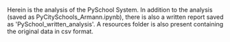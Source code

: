 Herein is the analysis of the PySchool System.  In addition to the analysis (saved as PyCitySchools_Armann.ipynb), there is also a written report
saved as 'PySchool_written_analysis'.  A resources folder is also present containing the original data in csv format.  
